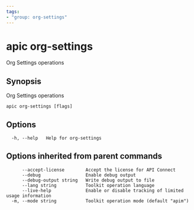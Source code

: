 ```yaml
---
tags:
- "group: org-settings"
---
```

# apic org-settings

Org Settings operations

## Synopsis

Org Settings operations

```
apic org-settings [flags]
```

## Options

```
  -h, --help   Help for org-settings
```

## Options inherited from parent commands

```
      --accept-license        Accept the license for API Connect
      --debug                 Enable debug output
      --debug-output string   Write debug output to file
      --lang string           Toolkit operation language
      --live-help             Enable or disable tracking of limited usage information
  -m, --mode string           Toolkit operation mode (default "apim")
```
